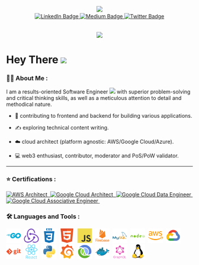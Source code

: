<div id="header" align="center">
  <img src="https://user-images.githubusercontent.com/20209819/195988856-f340c420-27fa-43af-9723-ad1892ab162a.png" width="100"/>
</div>

<div id="badges" align="center">
  <a href="https://www.linkedin.com">
    <img src="https://img.shields.io/badge/LinkedIn-blue?style=for-the-badge&logo=linkedin&logoColor=white" alt="LinkedIn Badge"/>
  </a>
  <a href="https://medium.com/@bartosian">
    <img src="https://img.shields.io/badge/Medium-red?style=for-the-badge&logo=medium&logoColor=white" alt="Medium Badge"/>
  </a>
  <a href="https://twitter.com/bartosian1">
    <img src="https://img.shields.io/badge/Twitter-blue?style=for-the-badge&logo=twitter&logoColor=white" alt="Twitter Badge"/>
  </a>
</div>

<div id="views-counter" align="center">
  <img src="https://komarev.com/ghpvc/?username=bartosian&style=flat-square&color=blue" alt=""/>
</div>

</br>

<div align="center">
  <img src="https://github.com/bartosian/bartosian/assets/20209819/13893d85-a8ef-4aed-b6d4-27464c38b693"/>
</div>


<h1>
  Hey There
  <img src="https://media.giphy.com/media/hvRJCLFzcasrR4ia7z/giphy.gif" width="30px"/>
</h1>

### :man_technologist: About Me :

I am a results-oriented Software Engineer <img src="https://media.giphy.com/media/WUlplcMpOCEmTGBtBW/giphy.gif" width="30"> with superior problem-solving and critical thinking skills, as well as a meticulous attention to detail and methodical nature.

- :telescope: contributing to frontend and backend for building various applications.

- :writing_hand: exploring technical content writing.

- :cloud: cloud architect (platform agnostic: AWS/Google Cloud/Azure).

- :computer: web3 enthusiast, contributor, moderator and PoS/PoW validator.

---

### :star: Certifications :

<div>
  <a href="https://www.credly.com/badges/1689682b-0ecd-4f14-93b7-5f60a47844d0?source=linked_in_profile">
    <img src="https://user-images.githubusercontent.com/20209819/195999221-172b8b3d-6a56-4aa2-a4dc-5883a5d9696e.png" title="AWS Architect" alt="AWS Architect" width="50" height="50"/>&nbsp;
  </a>
  <a href="https://www.credential.net/67f408a2-ffdf-4423-9993-4ee272827cbc?key=9363a576423d06afb77d0acb54d68578e5d14ce3acc79a7d4c56e23875c27765">
    <img src="https://user-images.githubusercontent.com/20209819/195999488-35172f58-c3a2-4361-90c6-50794fa7931d.png" title="Google Cloud Architect" alt="Google Cloud Architect" width="50" height="50"/>&nbsp;
  </a>
  <a href="https://www.credential.net/kc7zjdkg?key=66dc816ef8fc205645d94aa058c81ec29d372d13b02294d9b684acb164898bfd">
    <img src="https://user-images.githubusercontent.com/20209819/195999360-2384ef08-a80f-4930-ad3e-8534ee29d37c.png" title="Google Cloud Data Engineer" alt="Google Cloud Data Engineer" width="50" height="50"/>&nbsp;
  </a>
  <a href="https://www.credential.net/oz2g35wr?key=bf0318c31f50ea841e6adb66096cc374ee5d2c3fc6c1062726cb493017825957">
    <img src="https://user-images.githubusercontent.com/20209819/195999411-ed2571a5-a909-48c7-9558-159870a15a91.png" title="Google Cloud Associative Engineer" alt="Google Cloud Associative Engineer" width="50" height="50"/>&nbsp;
  </a>
</div>


### :hammer_and_wrench: Languages and Tools :

<div>
  <img src="https://github.com/devicons/devicon/blob/master/icons/go/go-original-wordmark.svg" title="Golang" alt="Golang" width="40" height="40"/>&nbsp;
  <img src="https://github.com/devicons/devicon/blob/master/icons/redux/redux-original.svg" title="Redux" alt="Redux " width="40" height="40"/>&nbsp;
  <img src="https://github.com/devicons/devicon/blob/master/icons/css3/css3-plain-wordmark.svg"  title="CSS3" alt="CSS" width="40" height="40"/>&nbsp;
  <img src="https://github.com/devicons/devicon/blob/master/icons/html5/html5-original.svg" title="HTML5" alt="HTML" width="40" height="40"/>&nbsp;
  <img src="https://github.com/devicons/devicon/blob/master/icons/javascript/javascript-original.svg" title="JavaScript" alt="JavaScript" width="40" height="40"/>&nbsp;
  <img src="https://github.com/devicons/devicon/blob/master/icons/firebase/firebase-plain-wordmark.svg" title="Firebase" alt="Firebase" width="40" height="40"/>&nbsp;
  <img src="https://github.com/devicons/devicon/blob/master/icons/mysql/mysql-original-wordmark.svg" title="MySQL"  alt="MySQL" width="40" height="40"/>&nbsp;
  <img src="https://github.com/devicons/devicon/blob/master/icons/nodejs/nodejs-plain-wordmark.svg" title="NodeJS" alt="NodeJS" width="40" height="40"/>&nbsp;
  <img src="https://github.com/devicons/devicon/blob/master/icons/amazonwebservices/amazonwebservices-plain-wordmark.svg" title="AWS" alt="AWS" width="40" height="40"/>&nbsp;
    <img src="https://github.com/devicons/devicon/blob/master/icons/googlecloud/googlecloud-original.svg" title="GoogleCloud" alt="GoogleCloud" width="40" height="40"/>&nbsp;
  <img src="https://github.com/devicons/devicon/blob/master/icons/git/git-plain-wordmark.svg" title="Git" **alt="Git" width="40" height="40"/>&nbsp;
  <img src="https://github.com/devicons/devicon/blob/master/icons/react/react-original-wordmark.svg" title="React" alt="React" width="40" height="40"/>&nbsp;
  <img src="https://github.com/devicons/devicon/blob/master/icons/python/python-original.svg" title="Python" alt="Python" width="40" height="40"/>&nbsp;
  <img src="https://github.com/devicons/devicon/blob/master/icons/grafana/grafana-original.svg" title="Grafana" alt="Grafana" width="40" height="40"/>&nbsp;
  <img src="https://github.com/devicons/devicon/blob/master/icons/clojure/clojure-original.svg" title="Clojure" alt="Clojure" width="40" height="40"/>&nbsp;
  <img src="https://github.com/devicons/devicon/blob/master/icons/docker/docker-original.svg" title="Docker" alt="Docker" width="40" height="40"/>&nbsp;
  <img src="https://github.com/devicons/devicon/blob/master/icons/graphql/graphql-plain-wordmark.svg" title="Graphql" alt="Graphql" width="40" height="40"/>&nbsp;
  <img src="https://github.com/devicons/devicon/blob/master/icons/linux/linux-original.svg" title="Linux" alt="Linux" width="40" height="40"/>&nbsp;
</div>
